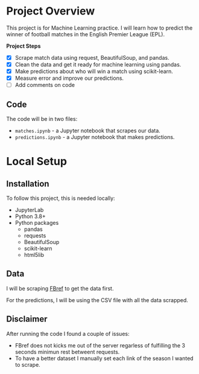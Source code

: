 # Project Overview

This project is for Machine Learning practice. I will learn how to predict the winner of football matches in the English Premier League (EPL).

**Project Steps**

-   [x] Scrape match data using request, BeautifulSoup, and pandas.
-   [x] Clean the data and get it ready for machine learning using pandas.
-   [x] Make predictions about who will win a match using scikit-learn.
-   [x] Measure error and improve our predictions.
-   [ ] Add comments on code

## Code

The code will be in two files:

-   `matches.ipynb` - a Jupyter notebook that scrapes our data.
-   `predictions.ipynb` - a Jupyter notebook that makes predictions.

# Local Setup

## Installation

To follow this project, this is needed locally:

-   JupyterLab
-   Python 3.8+
-   Python packages
    -   pandas
    -   requests
    -   BeautifulSoup
    -   scikit-learn
    -   html5lib

## Data

I will be scraping [FBref](https://fbref.com/en/) to get the data first.

For the predictions, I will be using the CSV file with all the data scrapped.

## Disclaimer

After running the code I found a couple of issues:

-   FBref does not kicks me out of the server regarless of fulfilling the 3 seconds minimun rest betweent requests.
-   To have a better dataset I manually set each link of the season I wanted to scrape.
